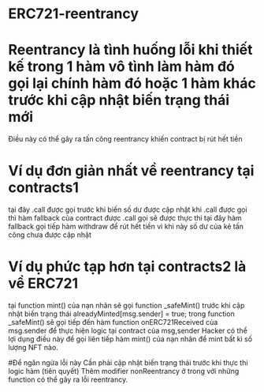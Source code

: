 # ERC721-reentrancy
# Reentrancy là tình huống lỗi khi thiết kế trong 1 hàm vô tình làm hàm đó gọi lại chính hàm đó hoặc 1 hàm khác trước khi cập nhật biến trạng thái mới
Điều này có thể gây ra tấn công reentrancy khiến contract bị rút hết tiền

# Ví dụ đơn giản nhất về reentrancy tại contracts1
tại đây .call được gọi trước khi biến số dư được cập nhật
khi .call được gọi thì hàm fallback của contract được .call gọi sẽ được thực thi
tại đây hàm fallback gọi tiếp hàm withdraw để rút hết tiền vì khi này số dư của kẻ tấn công chưa được cập nhật

# Ví dụ phức tạp hơn tại contracts2 là về ERC721
tại function mint() của nạn nhân sẽ gọi function _safeMint() trước khi cập nhật biến trạng thái alreadyMinted[msg.sender] = true;
trong function _safeMint() sẽ gọi tiếp đến hàm function onERC721Received của msg.sender để thực hiện logic tại contract của msg,sender
Hacker có thể lợi dụng điều này để gọi liên tiếp hàm mint() của nạn nhân để mint bất kì số lượng NFT nào.

#Để ngăn ngừa lỗi này
Cần phải cập nhật biến trạng thái trước khi thực thi logic hàm (tiên quyết)
Thêm modifier nonReentrancy ở trong với những function có thể gây ra lỗi reentrancy.
